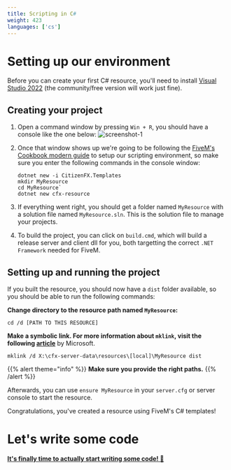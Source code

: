 ```yaml
---
title: Scripting in C#
weight: 423
languages: ['cs']
---
```



# Setting up our environment
Before you can create your first C# resource, you'll need to install [Visual Studio 2022](https://visualstudio.microsoft.com/downloads/) (the community/free version will work just fine).


## Creating your project
1. Open a command window by pressing `Win + R`, you should have a console like the one below:
![screenshot-1](/csharp-tut-1.png)
2. Once that window shows up we're going to be following the [FiveM's Cookbook modern guide](https://cookbook.fivem.net/2020/02/24/try-the-new-citizenfx-c-templates-for-fivem/) to setup our scripting environment, so make sure you enter the following commands in the console window:
    ```dos
    dotnet new -i CitizenFX.Templates
    mkdir MyResource
    cd MyResource`
    dotnet new cfx-resource
    ```

3. If everything went right, you should get a folder named `MyResource` with a solution file named `MyResource.sln`. This is the solution file to manage your projects.
4. To build the project, you can click on `build.cmd`, which will build a release server and client dll for you, both targetting the correct `.NET Framework` needed for FiveM.

## Setting up and running the project
If you built the resource, you should now have a `dist` folder available, so you should be able to run the following commands:

**Change directory to the resource path named `MyResource`:**
```dos
cd /d [PATH TO THIS RESOURCE]
```

**Make a symbolic link. For more information about `mklink`, visit the following [article](https://docs.microsoft.com/en-us/windows-server/administration/windows-commands/mklink)** by Microsoft.
```dos
mklink /d X:\cfx-server-data\resources\[local]\MyResource dist
```

{{% alert theme="info" %}}
**Make sure you provide the right paths.**
{{% /alert %}}

Afterwards, you can use `ensure MyResource` in your `server.cfg` or server console to start the resource.

Congratulations, you've created a resource using FiveM's C# templates!

# Let's write some code
**[It's finally time to actually start writing some code! 🎉](/docs/scripting-manual/introduction/creating-your-first-script-csharp)**

